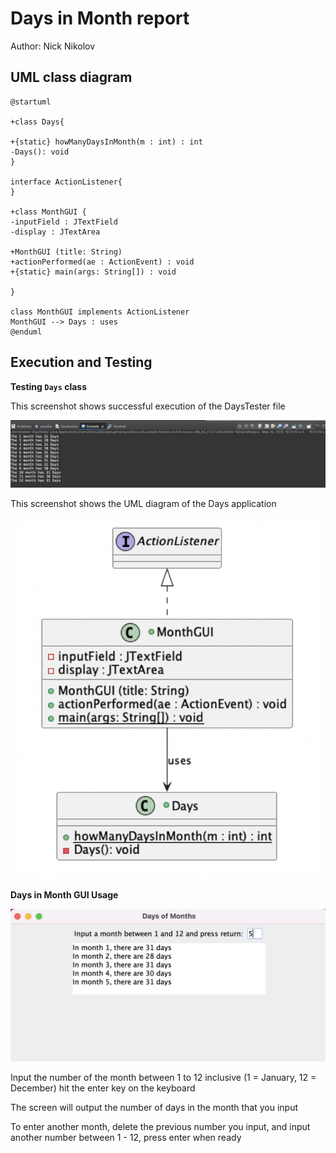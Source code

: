 # Days in Month report
Author: Nick Nikolov

## UML class diagram
```plantuml
@startuml

+class Days{

+{static} howManyDaysInMonth(m : int) : int
-Days(): void
}

interface ActionListener{
}

+class MonthGUI {
-inputField : JTextField
-display : JTextArea

+MonthGUI (title: String) 
+actionPerformed(ae : ActionEvent) : void
+{static} main(args: String[]) : void

}

class MonthGUI implements ActionListener
MonthGUI --> Days : uses
@enduml
```


## Execution and Testing

**Testing `Days` class**

This screenshot shows successful execution of the DaysTester file

![Example screenshot](DaysTesterOutput.png)

This screenshot shows the UML diagram of the Days application 

![Example screenshot](DaysUML.png)


**Days in Month GUI Usage**

![Example screenshot](MonthGUI.png)

Input the number of the month between 1 to 12 inclusive (1 = January, 12 = December)
hit the enter key on the keyboard

The screen will output the number of days in the month that you input

To enter another month, delete the previous number you input, and input another number between 1 - 12, press enter when ready
